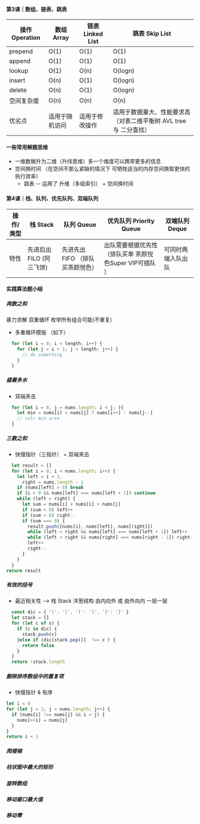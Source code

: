 #### 第3课｜数组、链表、跳表

| 操作 Operation | 数组 Array     | 链表 Linked List | 跳表 Skip List                                                    |
| -------------- | -------------- | ---------------- | ----------------------------------------------------------------- |
| prepend        | O(1)           | O(1)             | O(1)                                                              |
| append         | O(1)           | O(1)             | O(1)                                                              |
| lookup         | O(1)           | O(n)             | O(logn)                                                           |
| insert         | O(n)           | O(1)             | O(logn)                                                           |
| delete         | O(n)           | O(1)             | O(logn)                                                           |
| 空间复杂度     | O(n)           | O(n)             | O(n)                                                              |
| 优劣点         | 适用于随机访问 | 适用于修改操作   | 适用于数据量大、性能要求高（对表二维平衡树 AVL tree 与 二分查找） |

#### 一些常用解题思维

* 一维数据升为二维（升纬思维）多一个维度可以携带更多的信息
* 空间换时间 （在空间不那么紧缺的情况下 可牺牲适当的内存空间换取更快的执行效率）
  * 跳表 -- 运用了 升维（多级索引） + 空间换时间



#### 第4课｜栈、队列、优先队列、双端队列

| 操作/类型 | 栈 Stack                 | 队列 Queue                       | 优先队列 Priority Queue                                  | 双端队列 Deque     |
| --------- | ------------------------ | -------------------------------- | -------------------------------------------------------- | ------------------ |
| 特性      | 先进后出 FILO (阿三飞饼) | 先进先出 FIFO （排队买茶颜悦色） | 出队需要根据优先性 （排队买单 茶颜悦色Super VIP可插队 ） | 可同时两端入队出队 |

#### 实践算法题小结

##### 两数之和

  暴力求解 双重循环 枚举所有组合可能(不重复)
  * 多重循环模版 （如下）
  ```javascript
    for (let i = 0; i < length; i++) {
      for (let j = i + 1; j < length; j++) {
        // do something
      }
    }
  ```


##### 盛最多水

  * 双端夹击
  ```javascript
    for (let i = 0, j = nums.length; i < j; ){
      let min = nums[i] < nums[j] ? nums[i++] : nums[j--]
      // calc min area
    }
  ```


##### 三数之和

  * 快慢指针（三指针） + 双端夹击
  ```javascript
    let result = []
    for (let i = 0; i < nums.length; i++) {
      let left = i + 1,
        right = nums.length - 1
      if (nums[left] > 0) break
      if (i > 0 && nums[left] === nums[left + 1]) continue
      while (left < right) {
        let sum = nums[i] + nums[i] + nums[j]
        if (sum < 0) left++
        if (sum > 0) right--
        if (sum === 0) {
          result.push([nums[i], nums[left], nums[right]])
          while (left < right && nums[left] === nums[left + 1]) left++
          while (left < right && nums[right] === nums[right - 1]) right--
          left++
          right--
        }
      }
    }
  return result
  ```
##### 有效的括号
  * 最近相关性 --> 栈 Stack 洋葱结构 由内向外 或 由外向内 一层一层
  
  ```javascript
    const dic = { '(': ')', '[': ']', '{': '}' }
    let stack = []
    for (let c of s) {
      if (c in dic) {
        stack.push(c)  
      }else if (dic[stack.pop()]  !== c ) {
        return false
      }
    }
    return !stack.length
  ```
##### 删除排序数组中的重复项
  
  * 快慢指针 & 有序
  
  ```javascript
  let i = 0
  for (let j = 1; j < nums.length; j++) {
    if (nums[i] !== nums[j] && i < j) {
      nums[++i] = nums[j]
    }
  }
  return i + 1
  ```

##### 爬楼梯

##### 柱状图中最大的矩形

##### 旋转数组

##### 移动窗口最大值

##### 移动零


